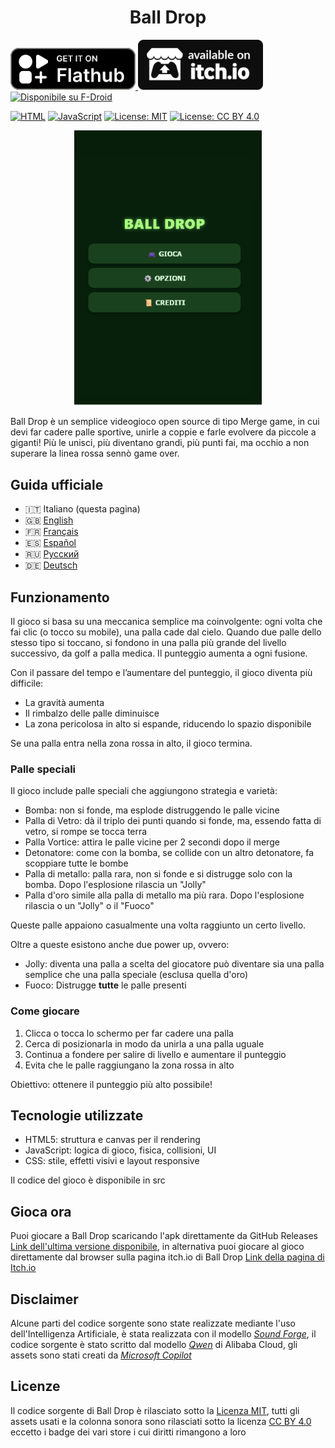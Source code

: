 <h1 align="center">Ball Drop</h1>
<p align="left">
  <a href="#" onclick="alert('In arrivo su Flathub'); return false;">
    <img src="assets/badge.png" alt="Disponibile su Flathub" width="200"/>
  </a>
  <a href="https://mirkodonatogames.itch.io/ball-drop" target="_blank">
    <img src="assets/badge_bw.png" alt="Disponibile su Itch.io" width="200"/>
  </a>
  <a href="docs/F-Droid.md" target="_blank">
    <img src="https://fdroid.gitlab.io/artwork/badge/get-it-on.png" alt="Disponibile su F-Droid" width="200"/>
  </a>
</p>


[![HTML](https://img.shields.io/badge/HTML5-E34F26?logo=html5&logoColor=white)](https://developer.mozilla.org/en-US/docs/Web/HTML)
[![JavaScript](https://img.shields.io/badge/JavaScript-F7DF1E?logo=javascript&logoColor=black)](https://developer.mozilla.org/en-US/docs/Web/JavaScript)
[![License: MIT](https://img.shields.io/badge/License-MIT-yellow.svg)](https://opensource.org/licenses/MIT)
[![License: CC BY 4.0](https://img.shields.io/badge/License-CC_BY_4.0-lightgrey.svg)](https://creativecommons.org/licenses/by/4.0/)

<p align="center">
  <img src="assets/screenshot/Menu avvio.png" width="300" alt="Ball Drop - Screenshot del gioco">
</p>
Ball Drop è un semplice videogioco open source di tipo Merge game, in cui devi far cadere palle sportive, unirle a coppie e farle evolvere da piccole a giganti! Più le unisci, più diventano grandi, più punti fai, ma occhio a non superare la linea rossa sennò game over.

## Guida ufficiale

- 🇮🇹 Italiano (questa pagina)
- 🇬🇧 [English](docs/en.md)
- 🇫🇷 [Français](docs/fr.md)
- 🇪🇸 [Español](docs/es.md)
- 🇷🇺 [Русский](docs/ru.md)
- 🇩🇪 [Deutsch](docs/de.md)

## Funzionamento  
Il gioco si basa su una meccanica semplice ma coinvolgente: ogni volta che fai clic (o tocco su mobile), una palla cade dal cielo. Quando due palle dello stesso tipo si toccano, si fondono in una palla più grande del livello successivo, da golf a palla medica. Il punteggio aumenta a ogni fusione.

Con il passare del tempo e l’aumentare del punteggio, il gioco diventa più difficile:  
- La gravità aumenta  
- Il rimbalzo delle palle diminuisce  
- La zona pericolosa in alto si espande, riducendo lo spazio disponibile  

Se una palla entra nella zona rossa in alto, il gioco termina.

### Palle speciali  
Il gioco include palle speciali che aggiungono strategia e varietà:  
- Bomba: non si fonde, ma esplode distruggendo le palle vicine  
- Palla di Vetro: dà il triplo dei punti quando si fonde, ma, essendo fatta di vetro, si rompe se tocca terra  
- Palla Vortice: attira le palle vicine per 2 secondi dopo il merge
- Detonatore: come con la bomba, se collide con un altro detonatore, fa scoppiare tutte le bombe
- Palla di metallo: palla rara, non si fonde e si distrugge solo con la bomba. Dopo l'esplosione rilascia un "Jolly"
- Palla d'oro simile alla palla di metallo ma più rara. Dopo l'esplosione rilascia o un "Jolly" o il "Fuoco"

Queste palle appaiono casualmente una volta raggiunto un certo livello.

Oltre a queste esistono anche due power up, ovvero:

- Jolly: diventa una palla a scelta del giocatore può diventare sia una palla semplice che una palla speciale (esclusa quella d'oro)
- Fuoco: Distrugge **tutte** le palle presenti

### Come giocare  
1. Clicca o tocca lo schermo per far cadere una palla  
2. Cerca di posizionarla in modo da unirla a una palla uguale  
3. Continua a fondere per salire di livello e aumentare il punteggio  
4. Evita che le palle raggiungano la zona rossa in alto  

Obiettivo: ottenere il punteggio più alto possibile!

## Tecnologie utilizzate  
- HTML5: struttura e canvas per il rendering  
- JavaScript: logica di gioco, fisica, collisioni, UI  
- CSS: stile, effetti visivi e layout responsive  

Il codice del gioco è disponibile in src
## Gioca ora

Puoi giocare a Ball Drop scaricando l'apk direttamente da GitHub Releases [Link dell'ultima versione disponibile](https://github.com/Mirko-linux/Ball-Drop/releases/tag/Ball-Drop_2.0), in alternativa puoi giocare al gioco direttamente dal browser sulla pagina itch.io di Ball Drop [Link della pagina di Itch.io](https://mirkodonatogames.itch.io/ball-drop)

## Disclaimer

Alcune parti del codice sorgente sono state realizzate mediante l'uso dell'Intelligenza Artificiale, è stata realizzata con il modello [_Sound Forge_](huggingface.co/spaces/mirkodonato08/arcadiaai-soundforge), il codice sorgente è stato scritto dal modello [_Qwen_](https://chat.qwen.ai/) di Alibaba Cloud, gli assets sono stati creati da [_Microsoft Copilot_](https://copilot.microsoft.com/)

## Licenze
Il codice sorgente di Ball Drop è rilasciato sotto la [Licenza MIT](./LICENSE), tutti gli assets usati e la colonna sonora sono rilasciati sotto la licenza [CC BY 4.0](./LICENSE-CC-BY) eccetto i badge dei vari store i cui diritti rimangono a loro
